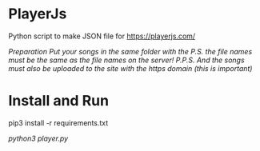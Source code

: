 # PlayerJs
Python script to make JSON file for https://playerjs.com/

_Preparation
Put your songs in the same folder with the P.S. the file names must be the same as the file names on the server! P.P.S. And the songs must also be uploaded to the site with the https domain (this is important)_
# Install and Run 
pip3 install -r requirements.txt

_python3 player.py_


